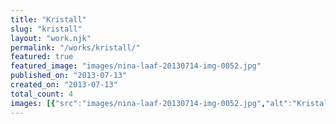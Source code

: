 ```yaml
---
title: "Kristall"
slug: "kristall"
layout: "work.njk"
permalink: "/works/kristall/"
featured: true
featured_image: "images/nina-laaf-20130714-img-0052.jpg"
published_on: "2013-07-13"
created_on: "2013-07-13"
total_count: 4
images: [{"src":"images/nina-laaf-20130714-img-0052.jpg","alt":"Kristall 1","caption":"sstellungsansicht","order":1},{"src":"images/nina-laaf-2013-07-14-01.jpg","alt":"Kristall","caption":null,"order":2},{"src":"images/nina-laaf-20130714-img-0099.jpg","alt":"Kristall 3","caption":"Ausstellungsansicht\\n","order":3},{"src":"images/nina-laaf-20130714-img-0109.jpg","alt":"Analogie 1","caption":null,"order":4}]
---
```



